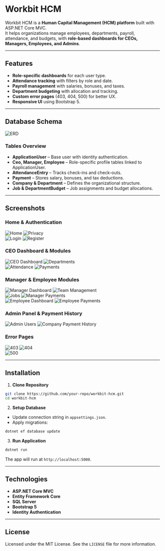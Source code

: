 # Workbit HCM

Workbit HCM is a **Human Capital Management (HCM) platform** built with ASP.NET Core MVC.  
It helps organizations manage employees, departments, payroll, attendance, and budgets, with **role-based dashboards for CEOs, Managers, Employees, and Admins**.

---

## Features
- **Role-specific dashboards** for each user type.
- **Attendance tracking** with filters by role and date.
- **Payroll management** with salaries, bonuses, and taxes.
- **Department budgeting** with allocation and tracking.
- **Custom error pages** (403, 404, 500) for better UX.
- **Responsive UI** using Bootstrap 5.

---

## Database Schema

![ERD](docs/screenshots/screenshot_21.png)

### Tables Overview
- **ApplicationUser** – Base user with identity authentication.
- **Ceo, Manager, Employee** – Role-specific profile tables linked to ApplicationUser.
- **AttendanceEntry** – Tracks check-ins and check-outs.
- **Payment** – Stores salary, bonuses, and tax deductions.
- **Company & Department** – Defines the organizational structure.
- **Job & DepartmentBudget** – Job assignments and budget allocations.

---

## Screenshots

### Home & Authentication
![Home](docs/screenshots/screenshot_1.png) ![Privacy](docs/screenshots/screenshot_2.png)  
![Login](docs/screenshots/screenshot_3.png) ![Register](docs/screenshots/screenshot_4.png)

### CEO Dashboard & Modules
![CEO Dashboard](docs/screenshots/screenshot_5.png) ![Departments](docs/screenshots/screenshot_6.png)  
![Attendance](docs/screenshots/screenshot_7.png) ![Payments](docs/screenshots/screenshot_8.png)

### Manager & Employee Modules
![Manager Dashboard](docs/screenshots/screenshot_9.png) ![Team Management](docs/screenshots/screenshot_10.png)  
![Jobs](docs/screenshots/screenshot_11.png) ![Manager Payments](docs/screenshots/screenshot_12.png)  
![Employee Dashboard](docs/screenshots/screenshot_13.png) ![Employee Payments](docs/screenshots/screenshot_14.png)

### Admin Panel & Payment History
![Admin Users](docs/screenshots/screenshot_15.png) ![Company Payment History](docs/screenshots/screenshot_16.png)

### Error Pages
![403](docs/screenshots/screenshot_20.png) ![404](docs/screenshots/screenshot_18.png)  
![500](docs/screenshots/screenshot_19.png)

---

## Installation

1. **Clone Repository**
```bash
git clone https://github.com/your-repo/workbit-hcm.git
cd workbit-hcm
```

2. **Setup Database**
- Update connection string in `appsettings.json`.
- Apply migrations:
```bash
dotnet ef database update
```

3. **Run Application**
```bash
dotnet run
```

The app will run at `http://localhost:5000`.

---

## Technologies
- **ASP.NET Core MVC**
- **Entity Framework Core**
- **SQL Server**
- **Bootstrap 5**
- **Identity Authentication**

---

## License
Licensed under the MIT License. See the `LICENSE` file for more information.
